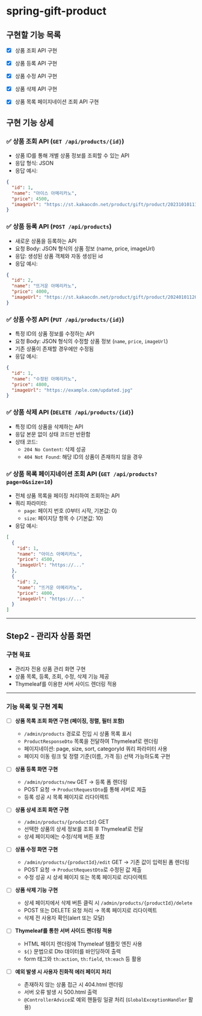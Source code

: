 # spring-gift-product

## 구현할 기능 목록

- [x] 상품 조회 API 구현
- [x] 상품 등록 API 구현
- [x] 상품 수정 API 구현
- [x] 상품 삭제 API 구현
- [x] 상품 목록 페이지네이션 조회 API 구현


## 구현 기능 상세

### ✅ 상품 조회 API (`GET /api/products/{id}`)
- 상품 ID를 통해 개별 상품 정보를 조회할 수 있는 API
- 응답 형식: JSON
- 응답 예시:
```json
{
  "id": 1,
  "name": "아이스 아메리카노",
  "price": 4500,
  "imageUrl": "https://st.kakaocdn.net/product/gift/product/20231010111814_..."
}
```
### ✅ 상품 등록 API (`POST /api/products`)
- 새로운 상품을 등록하는 API
- 요청 Body: JSON 형식의 상품 정보 (name, price, imageUrl)
- 응답: 생성된 상품 객체와 자동 생성된 id
- 응답 예시:
```json
{
  "id": 2,
  "name": "뜨거운 아메리카노",
  "price": 4000,
  "imageUrl": "https://st.kakaocdn.net/product/gift/product/20240101120000_hotamericano.jpg"
}
```
### ✅ 상품 수정 API (`PUT /api/products/{id}`)
- 특정 ID의 상품 정보를 수정하는 API
- 요청 Body: JSON 형식의 수정할 상품 정보 (`name`, `price`, `imageUrl`)
- 기존 상품이 존재할 경우에만 수정됨
- 응답 예시:
```json
{
  "id": 1,
  "name": "수정된 아메리카노",
  "price": 4800,
  "imageUrl": "https://example.com/updated.jpg"
}
```
### ✅ 상품 삭제 API (`DELETE /api/products/{id}`)
- 특정 ID의 상품을 삭제하는 API
- 응답 본문 없이 상태 코드만 반환함
- 상태 코드:
    - `204 No Content`: 삭제 성공
    - `404 Not Found`: 해당 ID의 상품이 존재하지 않을 경우

### ✅ 상품 목록 페이지네이션 조회 API (`GET /api/products?page=0&size=10`)
- 전체 상품 목록을 페이징 처리하여 조회하는 API
- 쿼리 파라미터:
    - `page`: 페이지 번호 (0부터 시작, 기본값: 0)
    - `size`: 페이지당 항목 수 (기본값: 10)
- 응답 예시:
```json
[
  {
    "id": 1,
    "name": "아이스 아메리카노",
    "price": 4500,
    "imageUrl": "https://..."
  },
  {
    "id": 2,
    "name": "뜨거운 아메리카노",
    "price": 4000,
    "imageUrl": "https://..."
  }
]
```
---
## Step2 - 관리자 상품 화면

### 구현 목표

- 관리자 전용 상품 관리 화면 구현
- 상품 목록, 등록, 조회, 수정, 삭제 기능 제공
- Thymeleaf를 이용한 서버 사이드 렌더링 적용

---

### 기능 목록 및 구현 계획

- [ ] **상품 목록 조회 화면 구현 (페이징, 정렬, 필터 포함)**
  - `/admin/products` 경로로 진입 시 상품 목록 표시
  - `ProductResponseDto` 목록을 전달하여 Thymeleaf로 렌더링
  - 페이지네이션: page, size, sort, categoryId 쿼리 파라미터 사용
  - 페이지 이동 링크 및 정렬 기준(이름, 가격 등) 선택 가능하도록 구현

- [ ] **상품 등록 화면 구현**
  - `/admin/products/new` GET → 등록 폼 렌더링
  - POST 요청 → `ProductRequestDto`를 통해 서버로 제출
  - 등록 성공 시 목록 페이지로 리다이렉트

- [ ] **상품 상세 조회 화면 구현**
  - `/admin/products/{productId}` GET
  - 선택한 상품의 상세 정보를 조회 후 Thymeleaf로 전달
  - 상세 페이지에는 수정/삭제 버튼 포함

- [ ] **상품 수정 화면 구현**
  - `/admin/products/{productId}/edit` GET → 기존 값이 입력된 폼 렌더링
  - POST 요청 → `ProductRequestDto`로 수정된 값 제출
  - 수정 성공 시 상세 페이지 또는 목록 페이지로 리다이렉트

- [ ] **상품 삭제 기능 구현**
  - 상세 페이지에서 삭제 버튼 클릭 시 `/admin/products/{productId}/delete`
  - POST 또는 DELETE 요청 처리 → 목록 페이지로 리다이렉트
  - 삭제 전 사용자 확인(alert 또는 모달)

- [ ] **Thymeleaf를 통한 서버 사이드 렌더링 적용**
  - HTML 페이지 렌더링에 Thymeleaf 템플릿 엔진 사용
  - `${}` 문법으로 Dto 데이터를 바인딩하여 출력
  - form 태그와 `th:action`, `th:field`, `th:each` 등 활용

- [ ] **예외 발생 시 사용자 친화적 에러 페이지 처리**
  - 존재하지 않는 상품 접근 시 404.html 렌더링
  - 서버 오류 발생 시 500.html 출력
  - `@ControllerAdvice`로 예외 핸들링 일괄 처리 (`GlobalExceptionHandler` 활용)  
